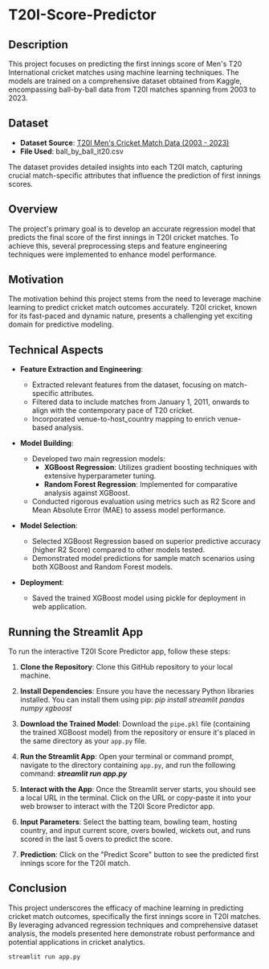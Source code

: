 # T20I-Score-Predictor

## Description

This project focuses on predicting the first innings score of Men's T20 International cricket matches using machine learning techniques. The models are trained on a comprehensive dataset obtained from Kaggle, encompassing ball-by-ball data from T20I matches spanning from 2003 to 2023.

## Dataset

- **Dataset Source**: [T20I Men's Cricket Match Data (2003 - 2023)](https://www.kaggle.com/datasets/jamiewelsh2/ball-by-ball-it20/data)
- **File Used**: ball_by_ball_it20.csv

The dataset provides detailed insights into each T20I match, capturing crucial match-specific attributes that influence the prediction of first innings scores.

## Overview

The project's primary goal is to develop an accurate regression model that predicts the final score of the first innings in T20I cricket matches. To achieve this, several preprocessing steps and feature engineering techniques were implemented to enhance model performance.

## Motivation

The motivation behind this project stems from the need to leverage machine learning to predict cricket match outcomes accurately. T20I cricket, known for its fast-paced and dynamic nature, presents a challenging yet exciting domain for predictive modeling.

## Technical Aspects

- **Feature Extraction and Engineering**:
  - Extracted relevant features from the dataset, focusing on match-specific attributes.
  - Filtered data to include matches from January 1, 2011, onwards to align with the contemporary pace of T20 cricket.
  - Incorporated venue-to-host_country mapping to enrich venue-based analysis.

- **Model Building**:
  - Developed two main regression models:
    - **XGBoost Regression**: Utilizes gradient boosting techniques with extensive hyperparameter tuning.
    - **Random Forest Regression**: Implemented for comparative analysis against XGBoost.
  - Conducted rigorous evaluation using metrics such as R2 Score and Mean Absolute Error (MAE) to assess model performance.

- **Model Selection**:
  - Selected XGBoost Regression based on superior predictive accuracy (higher R2 Score) compared to other models tested.
  - Demonstrated model predictions for sample match scenarios using both XGBoost and Random Forest models.

- **Deployment**:
  - Saved the trained XGBoost model using pickle for deployment in web application.

## Running the Streamlit App

To run the interactive T20I Score Predictor app, follow these steps:

1. **Clone the Repository**: Clone this GitHub repository to your local machine.

2. **Install Dependencies**: Ensure you have the necessary Python libraries installed. You can install them using pip: *pip install streamlit pandas numpy xgboost*

3. **Download the Trained Model**: Download the `pipe.pkl` file (containing the trained XGBoost model) from the repository or ensure it's placed in the same directory as your `app.py` file.

4. **Run the Streamlit App**: Open your terminal or command prompt, navigate to the directory containing `app.py`, and run the following command: ***streamlit run app.py***

5. **Interact with the App**: Once the Streamlit server starts, you should see a local URL in the terminal. Click on the URL or copy-paste it into your web browser to interact with the T20I Score Predictor app.

6. **Input Parameters**: Select the batting team, bowling team, hosting country, and input current score, overs bowled, wickets out, and runs scored in the last 5 overs to predict the score.

7. **Prediction**: Click on the "Predict Score" button to see the predicted first innings score for the T20I match.

## Conclusion

This project underscores the efficacy of machine learning in predicting cricket match outcomes, specifically the first innings score in T20I matches. By leveraging advanced regression techniques and comprehensive dataset analysis, the models presented here demonstrate robust performance and potential applications in cricket analytics.


```bash
streamlit run app.py
